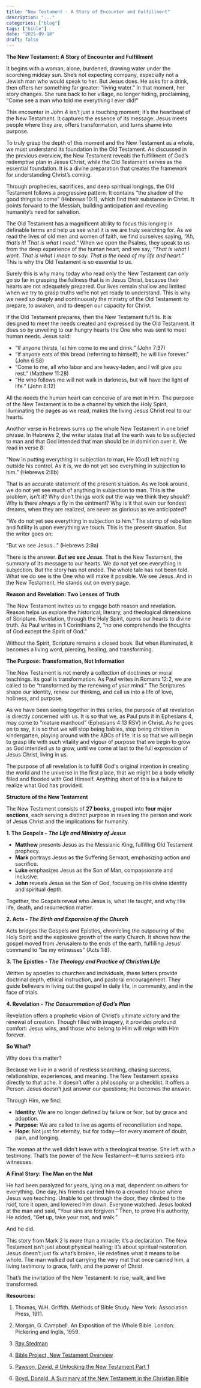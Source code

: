 ```yaml
---
title: "New Testament - A Story of Encounter and Fulfillment"
description: "..."
categories: ["blog"]
tags: ["bible"]
date: "2025-09-18"
draft: false
---
```

**The New Testament: A Story of Encounter and Fulfillment**

It begins with a woman, alone, burdened, drawing water under the scorching midday sun. She’s not expecting company, especially not a Jewish man who would speak to her. But Jesus does. He asks for a drink, then offers her something far greater: “living water.” In that moment, her story changes. She runs back to her village, no longer hiding, proclaiming, “Come see a man who told me everything I ever did!”

This encounter in John 4 isn’t just a touching moment; it’s the heartbeat of the New Testament. It captures the essence of its message: Jesus meets people where they are, offers transformation, and turns shame into purpose.

To truly grasp the depth of this moment and the New Testament as a whole, we must understand its foundation in the Old Testament. As discussed in the previous overview, the New Testament reveals the fulfillment of God’s redemptive plan in Jesus Christ, while the Old Testament serves as the essential foundation. It is a divine preparation that creates the framework for understanding Christ’s coming.

Through prophecies, sacrifices, and deep spiritual longings, the Old Testament follows a progressive pattern. It contains “the shadow of the good things to come” (Hebrews 10:1), which find their substance in Christ. It points forward to the Messiah, building anticipation and revealing humanity’s need for salvation.

The Old Testament has a magnificent ability to focus this longing in definable terms and help us see what it is we are truly searching for. As we read the lives of old men and women of faith, we find ourselves saying, _“Ah, that’s it! That is what I need.”_ When we open the Psalms, they speak to us from the deep experience of the human heart, and we say, _“That is what I want. That is what I mean to say. That is the need of my life and heart.”_ This is why the Old Testament is so essential to us.

Surely this is why many today who read only the New Testament can only go so far in grasping the fullness that is in Jesus Christ, because their hearts are not adequately prepared. Our lives remain shallow and limited when we try to grasp truths we’re not yet ready to understand. This is why we need so deeply and continuously the ministry of the Old Testament: to prepare, to awaken, and to deepen our capacity for Christ.

If the Old Testament prepares, then the New Testament fulfills. It is designed to meet the needs created and expressed by the Old Testament. It does so by unveiling to our hungry hearts the One who was sent to meet human needs. Jesus said:

- “If anyone thirsts, let him come to me and drink.” (John 7:37)
- “If anyone eats of this bread (referring to himself), he will live forever.” (John 6:58)
- “Come to me, all who labor and are heavy-laden, and I will give you rest.” (Matthew 11:28)
- “He who follows me will not walk in darkness, but will have the light of life.” (John 8:12)

All the needs the human heart can conceive of are met in Him. The purpose of the New Testament is to be a channel by which the Holy Spirit, illuminating the pages as we read, makes the living Jesus Christ real to our hearts.

Another verse in Hebrews sums up the whole New Testament in one brief phrase. In Hebrews 2, the writer states that all the earth was to be subjected to man and that God intended that man should be in dominion over it. We read in verse 8:

“Now in putting everything in subjection to man, He (God) left nothing outside his control. As it is, we do not yet see everything in subjection to him.” (Hebrews 2:8b)

That is an accurate statement of the present situation. As we look around, we do not yet see much of anything in subjection to man. This is the problem, isn’t it? Why don’t things work out the way we think they should? Why is there always a fly in the ointment? Why is it that even our fondest dreams, when they are realized, are never as glorious as we anticipated?

“We do not yet see everything in subjection to him.” The stamp of rebellion and futility is upon everything we touch. This is the present situation. But the writer goes on:

“But we see Jesus...” (Hebrews 2:9a)

There is the answer. _**But we see Jesus**._ That is the New Testament, the summary of its message to our hearts. We do not yet see everything in subjection. But the story has not ended. The whole tale has not been told. What we do see is the One who will make it possible. We see Jesus. And in the New Testament, He stands out on every page.

**Reason and Revelation: Two Lenses of Truth**

The New Testament invites us to engage both reason and revelation. Reason helps us explore the historical, literary, and theological dimensions of Scripture. Revelation, through the Holy Spirit, opens our hearts to divine truth. As Paul writes in 1 Corinthians 2, “no one comprehends the thoughts of God except the Spirit of God.”

Without the Spirit, Scripture remains a closed book. But when illuminated, it becomes a living word, piercing, healing, and transforming.

**The Purpose: Transformation, Not Information**

The New Testament is not merely a collection of doctrines or moral teachings. Its goal is transformation. As Paul writes in Romans 12:2, we are called to be “transformed by the renewing of your mind.” The Scriptures shape our identity, renew our thinking, and call us into a life of love, holiness, and purpose.

As we have been seeing together in this series, the purpose of all revelation is directly concerned with us. It is so that we, as Paul puts it in Ephesians 4, may come to “mature manhood” (Ephesians 4:13 RSV) in Christ. As he goes on to say, it is so that we will stop being babies, stop being children in kindergarten, playing around with the ABCs of life. It is so that we will begin to grasp life with such vitality and vigour of purpose that we begin to grow as God intended us to grow, until we come at last to the full expression of Jesus Christ, living in us.

The purpose of all revelation is to fulfill God's original intention in creating the world and the universe in the first place, that we might be a body wholly filled and flooded with God Himself. Anything short of this is a failure to realize what God has provided.

**Structure of the New Testament**

The New Testament consists of **27 books**, grouped into **four major sections**, each serving a distinct purpose in revealing the person and work of Jesus Christ and the implications for humanity.

**1\. The Gospels - _The Life and Ministry of Jesus_**

- **Matthew** presents Jesus as the Messianic King, fulfilling Old Testament prophecy.
- **Mark** portrays Jesus as the Suffering Servant, emphasizing action and sacrifice.
- **Luke** emphasizes Jesus as the Son of Man, compassionate and inclusive.
- **John** reveals Jesus as the Son of God, focusing on His divine identity and spiritual depth.

Together, the Gospels reveal who Jesus is, what He taught, and why His life, death, and resurrection matter.

**2\. Acts - _The Birth and Expansion of the Church_**

Acts bridges the Gospels and Epistles, chronicling the outpouring of the Holy Spirit and the explosive growth of the early Church. It shows how the gospel moved from Jerusalem to the ends of the earth, fulfilling Jesus’ command to “be my witnesses” (Acts 1:8).

**3\. The Epistles - _The Theology and Practice of Christian Life_**

Written by apostles to churches and individuals, these letters provide doctrinal depth, ethical instruction, and pastoral encouragement. They guide believers in living out the gospel in daily life, in community, and in the face of trials.

**4\. Revelation - _The Consummation of God’s Plan_**

Revelation offers a prophetic vision of Christ’s ultimate victory and the renewal of creation. Though filled with imagery, it provides profound comfort: Jesus wins, and those who belong to Him will reign with Him forever.

**So What?**

Why does this matter?

Because we live in a world of restless searching, chasing success, relationships, experiences, and meaning. The New Testament speaks directly to that ache. It doesn’t offer a philosophy or a checklist. It offers a Person. Jesus doesn’t just answer our questions; He becomes the answer.

Through Him, we find:

- **Identity**: We are no longer defined by failure or fear, but by grace and adoption.
- **Purpose**: We are called to live as agents of reconciliation and hope.
- **Hope**: Not just for eternity, but for today—for every moment of doubt, pain, and longing.

The woman at the well didn’t leave with a theological treatise. She left with a testimony. That’s the power of the New Testament—it turns seekers into witnesses.

**A Final Story: The Man on the Mat**

He had been paralyzed for years, lying on a mat, dependent on others for everything. One day, his friends carried him to a crowded house where Jesus was teaching. Unable to get through the door, they climbed to the roof, tore it open, and lowered him down. Everyone watched. Jesus looked at the man and said, “Your sins are forgiven.” Then, to prove His authority, He added, “Get up, take your mat, and walk.”

And he did.

This story from Mark 2 is more than a miracle; it’s a declaration. The New Testament isn’t just about physical healing; it’s about spiritual restoration. Jesus doesn’t just fix what’s broken, He redefines what it means to be whole. The man walked out carrying the very mat that once carried him, a living testimony to grace, faith, and the power of Christ.

That’s the invitation of the New Testament: to rise, walk, and live transformed.

**Resources:**

1) Thomas, W.H. Griffith. Methods of Bible Study. New York: Association Press, 1911.

2) Morgan, G. Campbell. An Exposition of the Whole Bible. London: Pickering and Inglis, 1959.

3) [Ray Stedman](https://www.raystedman.org/bible-overview/panorama/god-has-spoken-in-these-last-days) 

4) [Bible Project, New Testament Overview](https://bibleproject.com/videos/new-testament-overview/)

5) [Pawson, David, # Unlocking the New Testament Part 1](https://www.youtube.com/watch?v=F2KMYwBRngU)

6) [Boyd, Donald, A Summary of the New Testament in the Christian Bible](https://https://donaldboyd.org/2020/01/13/a-summary-of-the-new-testament-in-the-christian-bible/)


